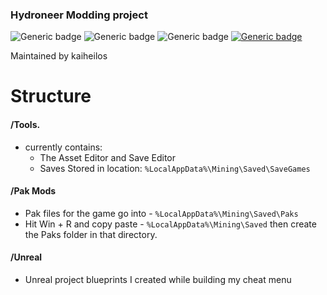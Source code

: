 ### Hydroneer Modding project
![Generic badge](https://img.shields.io/badge/Game%20Version-1.3.4-orange.svg?style=for-the-badge&logo=habr)
![Generic badge](https://img.shields.io/badge/UE4_Version-4.21-blue.svg?style=for-the-badge&logo=unreal-engine)
![Generic badge](https://img.shields.io/badge/project%20language-c%2B%2B-green.svg?style=for-the-badge&logo=jetbrains)
[![Generic badge](https://img.shields.io/badge/Steam-Click_Here-green.svg?style=for-the-badge&logo=steam)](https://store.steampowered.com/app/1106840/Hydroneer/)

Maintained by kaiheilos

# Structure
#### /Tools.
 - currently contains:
   - The Asset Editor and Save Editor
   - Saves Stored in location: `%LocalAppData%\Mining\Saved\SaveGames`
   
#### /Pak Mods
 - Pak files for the game go into - `%LocalAppData%\Mining\Saved\Paks`
 - Hit Win + R and copy paste - `%LocalAppData%\Mining\Saved` then create the Paks folder in that directory.
    
 #### /Unreal
  - Unreal project blueprints I created while building my cheat menu
